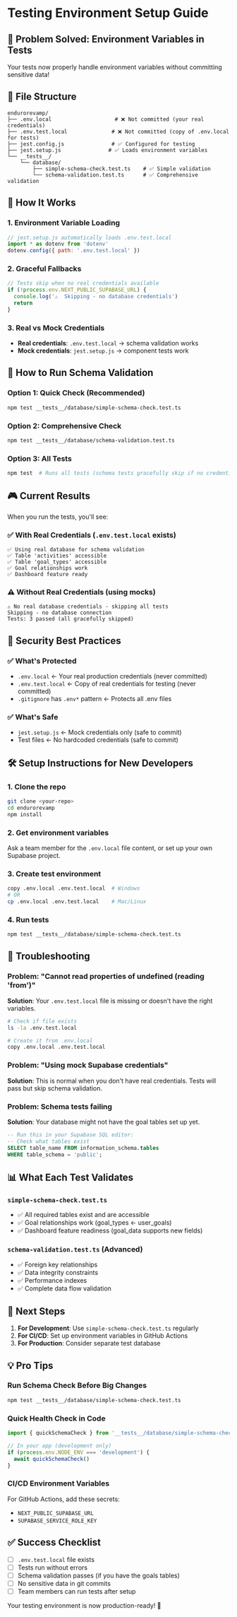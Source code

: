 # Testing Environment Setup Guide

## 🎯 Problem Solved: Environment Variables in Tests

Your tests now properly handle environment variables without committing sensitive data!

## 📁 File Structure

```
endurorevamp/
├── .env.local                    # ❌ Not committed (your real credentials)
├── .env.test.local              # ❌ Not committed (copy of .env.local for tests)
├── jest.config.js               # ✅ Configured for testing
├── jest.setup.js               # ✅ Loads environment variables
└── __tests__/
    └── database/
        ├── simple-schema-check.test.ts    # ✅ Simple validation
        └── schema-validation.test.ts      # ✅ Comprehensive validation
```

## 🔧 How It Works

### 1. Environment Variable Loading
```javascript
// jest.setup.js automatically loads .env.test.local
import * as dotenv from 'dotenv'
dotenv.config({ path: '.env.test.local' })
```

### 2. Graceful Fallbacks
```javascript
// Tests skip when no real credentials available
if (!process.env.NEXT_PUBLIC_SUPABASE_URL) {
  console.log('⚠️  Skipping - no database credentials')
  return
}
```

### 3. Real vs Mock Credentials
- **Real credentials**: `.env.test.local` → schema validation works
- **Mock credentials**: `jest.setup.js` → component tests work

## 🚀 How to Run Schema Validation

### **Option 1: Quick Check (Recommended)**
```bash
npm test __tests__/database/simple-schema-check.test.ts
```

### **Option 2: Comprehensive Check**
```bash
npm test __tests__/database/schema-validation.test.ts
```

### **Option 3: All Tests**
```bash
npm test  # Runs all tests (schema tests gracefully skip if no credentials)
```

## 🎮 Current Results

When you run the tests, you'll see:

### ✅ With Real Credentials (`.env.test.local` exists)
```
✅ Using real database for schema validation
✅ Table 'activities' accessible
✅ Table 'goal_types' accessible  
✅ Goal relationships work
✅ Dashboard feature ready
```

### ⚠️ Without Real Credentials (using mocks)
```
⚠️ No real database credentials - skipping all tests
Skipping - no database connection
Tests: 3 passed (all gracefully skipped)
```

## 🔐 Security Best Practices

### ✅ What's Protected
- `.env.local` ← Your real production credentials (never committed)
- `.env.test.local` ← Copy of real credentials for testing (never committed)
- `.gitignore` has `.env*` pattern ← Protects all .env files

### ✅ What's Safe
- `jest.setup.js` ← Mock credentials only (safe to commit)
- Test files ← No hardcoded credentials (safe to commit)

## 🛠️ Setup Instructions for New Developers

### 1. Clone the repo
```bash
git clone <your-repo>
cd endurorevamp
npm install
```

### 2. Get environment variables
Ask a team member for the `.env.local` file content, or set up your own Supabase project.

### 3. Create test environment
```bash
copy .env.local .env.test.local  # Windows
# OR
cp .env.local .env.test.local    # Mac/Linux
```

### 4. Run tests
```bash
npm test __tests__/database/simple-schema-check.test.ts
```

## 🚨 Troubleshooting

### Problem: "Cannot read properties of undefined (reading 'from')"
**Solution**: Your `.env.test.local` file is missing or doesn't have the right variables.

```bash
# Check if file exists
ls -la .env.test.local

# Create it from .env.local
copy .env.local .env.test.local
```

### Problem: "Using mock Supabase credentials"
**Solution**: This is normal when you don't have real credentials. Tests will pass but skip schema validation.

### Problem: Schema tests failing
**Solution**: Your database might not have the goal tables set up yet.

```sql
-- Run this in your Supabase SQL editor:
-- Check what tables exist
SELECT table_name FROM information_schema.tables 
WHERE table_schema = 'public';
```

## 📊 What Each Test Validates

### `simple-schema-check.test.ts`
- ✅ All required tables exist and are accessible
- ✅ Goal relationships work (goal_types ← user_goals)
- ✅ Dashboard feature readiness (goal_data supports new fields)

### `schema-validation.test.ts` (Advanced)
- ✅ Foreign key relationships
- ✅ Data integrity constraints  
- ✅ Performance indexes
- ✅ Complete data flow validation

## 🎯 Next Steps

1. **For Development**: Use `simple-schema-check.test.ts` regularly
2. **For CI/CD**: Set up environment variables in GitHub Actions
3. **For Production**: Consider separate test database

## 💡 Pro Tips

### Run Schema Check Before Big Changes
```bash
npm test __tests__/database/simple-schema-check.test.ts
```

### Quick Health Check in Code
```typescript
import { quickSchemaCheck } from '__tests__/database/simple-schema-check.test'

// In your app (development only)
if (process.env.NODE_ENV === 'development') {
  await quickSchemaCheck()
}
```

### CI/CD Environment Variables
For GitHub Actions, add these secrets:
- `NEXT_PUBLIC_SUPABASE_URL`
- `SUPABASE_SERVICE_ROLE_KEY`

## ✅ Success Checklist

- [ ] `.env.test.local` file exists
- [ ] Tests run without errors
- [ ] Schema validation passes (if you have the goals tables)
- [ ] No sensitive data in git commits
- [ ] Team members can run tests after setup

Your testing environment is now production-ready! 🎉 